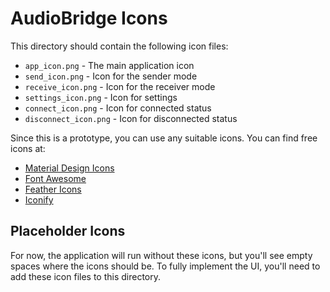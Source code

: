 # AudioBridge Icons

This directory should contain the following icon files:

- `app_icon.png` - The main application icon
- `send_icon.png` - Icon for the sender mode
- `receive_icon.png` - Icon for the receiver mode
- `settings_icon.png` - Icon for settings
- `connect_icon.png` - Icon for connected status
- `disconnect_icon.png` - Icon for disconnected status

Since this is a prototype, you can use any suitable icons. You can find free icons at:
- [Material Design Icons](https://materialdesignicons.com/)
- [Font Awesome](https://fontawesome.com/)
- [Feather Icons](https://feathericons.com/)
- [Iconify](https://iconify.design/)

## Placeholder Icons

For now, the application will run without these icons, but you'll see empty spaces where the icons should be. To fully implement the UI, you'll need to add these icon files to this directory.
